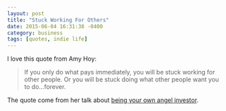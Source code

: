 ```yaml
---
layout: post
title: "Stuck Working For Others"
date: 2015-06-04 16:31:38 -0400
category: business
tags: [quotes, indie life]
---
```

I love this quote from Amy Hoy:

> If you only do what pays immediately, you will be stuck working for other people. Or you will be stuck doing what other people want you to do...forever.

The quote come from her talk about [being your own angel investor][1].

[1]: https://unicornfree.com/2015/be-your-own-angel-a-revenue-model-for-slow-startups?inf_contact_key=33d23f3cc326dbb9432ca21551e5c05960ba9e460978b642f3bc69a5e6171317
